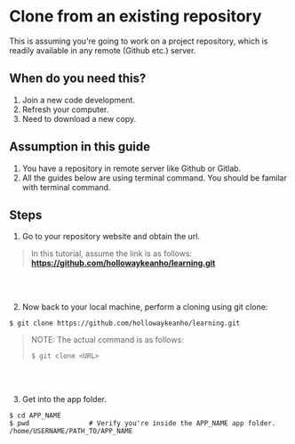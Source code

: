# Clone from an existing repository
This is assuming you're going to work on a project repository, which is readily available in any remote (Github etc.) server.


## When do you need this?
1. Join a new code development.
2. Refresh your computer.
3. Need to download a new copy.


## Assumption in this guide
1. You have a repository in remote server like Github or Gitlab.
2. All the guides below are using terminal command. You should be familar with terminal command.


## Steps
1) Go to your repository website and obtain the url.
> In this tutorial, assume the link is as follows:
> **https://github.com/hollowaykeanho/learning.git**


<br><br>


2) Now back to your local machine, perform a cloning using git clone:
```
$ git clone https://github.com/hollowaykeanho/learning.git
```


> NOTE:
> The actual command is as follows:
> ```
> $ git clone <URL>
> ```
>


<br><br>


3) Get into the app folder.
```
$ cd APP_NAME
$ pwd               # Verify you're inside the APP_NAME app folder.
/home/USERNAME/PATH_TO/APP_NAME
```

<br><br>